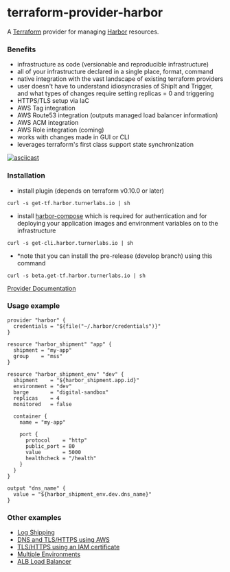 terraform-provider-harbor
==========================

A [Terraform](https://www.terraform.io/) provider for managing [Harbor](https://github.com/turnerlabs/harbor) resources.

### Benefits

- infrastructure as code (versionable and reproducible infrastructure)
- all of your infrastructure declared in a single place, format, command
- native integration with the vast landscape of existing terraform providers
- user doesn't have to understand idiosyncrasies of ShipIt and Trigger, and what types of changes require setting replicas = 0 and triggering
- HTTPS/TLS setup via IaC
- AWS Tag integration
- AWS Route53 integration (outputs managed load balancer information)
- AWS ACM integration
- AWS Role integration (coming)
- works with changes made in GUI or CLI
- leverages terraform's first class support state synchronization

[![asciicast](https://asciinema.org/a/IxeoNYl7RmmSTwYMURtODytHO.png)](https://asciinema.org/a/IxeoNYl7RmmSTwYMURtODytHO?autoplay=1)

### Installation

- install plugin (depends on terraform v0.10.0 or later)
```
curl -s get-tf.harbor.turnerlabs.io | sh
```

- install [harbor-compose](https://github.com/turnerlabs/harbor-compose) which is required for authentication and for deploying your application images and environment variables on to the infrastructure
```
curl -s get-cli.harbor.turnerlabs.io | sh
```

- *note that you can install the pre-release (develop branch) using this command
```
curl -s beta.get-tf.harbor.turnerlabs.io | sh
```

[Provider Documentation](wiki)


### Usage example

```hcl
provider "harbor" {
  credentials = "${file("~/.harbor/credentials")}"
}

resource "harbor_shipment" "app" {
  shipment = "my-app"
  group    = "mss"
}

resource "harbor_shipment_env" "dev" {
  shipment    = "${harbor_shipment.app.id}"
  environment = "dev"
  barge       = "digital-sandbox"
  replicas    = 4
  monitored   = false

  container {
    name = "my-app"

    port {
      protocol    = "http"
      public_port = 80
      value       = 5000
      healthcheck = "/health"
    }
  }
}

output "dns_name" {
  value = "${harbor_shipment_env.dev.dns_name}"
}
```

### Other examples

- [Log Shipping](examples/log-shipping)
- [DNS and TLS/HTTPS using AWS](examples/dns-ssl)
- [TLS/HTTPS using an IAM certificate](examples/iam-cert)
- [Multiple Environments](examples/multi-environment)
- [ALB Load Balancer](examples/lb-alb)